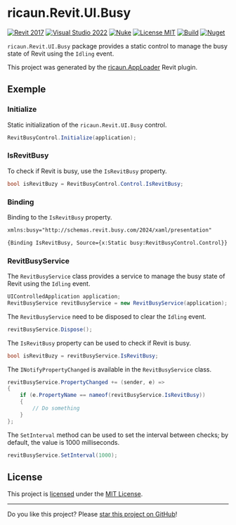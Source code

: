 # ricaun.Revit.UI.Busy

[![Revit 2017](https://img.shields.io/badge/Revit-2017+-blue.svg)](https://github.com/ricaun-io/ricaun.Revit.UI.Busy)
[![Visual Studio 2022](https://img.shields.io/badge/Visual%20Studio-2022-blue)](https://github.com/ricaun-io/ricaun.Revit.UI.Busy)
[![Nuke](https://img.shields.io/badge/Nuke-Build-blue)](https://nuke.build/)
[![License MIT](https://img.shields.io/badge/License-MIT-blue.svg)](LICENSE)
[![Build](https://github.com/ricaun-io/ricaun.Revit.UI.Busy/actions/workflows/Build.yml/badge.svg)](https://github.com/ricaun-io/ricaun.Revit.UI.Busy/actions)
[![Nuget](https://img.shields.io/nuget/v/ricaun.Revit.UI.Busy?logo=nuget&label=Nuget&color=blue)](https://www.nuget.org/packages/ricaun.Revit.UI.Busy)

`ricaun.Revit.UI.Busy` package provides a static control to manage the busy state of Revit using the `Idling` event.

This project was generated by the [ricaun.AppLoader](https://ricaun.com/AppLoader/) Revit plugin.

## Exemple

### Initialize
Static initialization of the `ricaun.Revit.UI.Busy` control.
```c#
RevitBusyControl.Initialize(application);
```

### IsRevitBusy
To check if Revit is busy, use the `IsRevitBusy` property.
```c#
bool isRevitBuzy = RevitBusyControl.Control.IsRevitBusy;
```

### Binding

Binding to the `IsRevitBusy` property.
```xml
xmlns:busy="http://schemas.revit.busy.com/2024/xaml/presentation"
```
```xml
{Binding IsRevitBusy, Source={x:Static busy:RevitBusyControl.Control}}
```

### RevitBusyService

The `RevitBusyService` class provides a service to manage the busy state of Revit using the `Idling` event.
```c#
UIControlledApplication application;
RevitBusyService revitBusyService = new RevitBusyService(application);
```

The `RevitBusyService` need to be disposed to clear the `Idling` event.
```c#
revitBusyService.Dispose();
```

The `IsRevitBusy` property can be used to check if Revit is busy.
```c#
bool isRevitBuzy = revitBusyService.IsRevitBusy;
```

The `INotifyPropertyChanged` is available in the `RevitBusyService` class.
```c#
revitBusyService.PropertyChanged += (sender, e) =>
{
	if (e.PropertyName == nameof(revitBusyService.IsRevitBusy))
	{
		// Do something
	}
};
```

The `SetInterval` method can be used to set the interval between checks; by default, the value is 1000 milliseconds.
```c#
revitBusyService.SetInterval(1000);
```

## License

This project is [licensed](LICENSE) under the [MIT License](https://en.wikipedia.org/wiki/MIT_License).

---

Do you like this project? Please [star this project on GitHub](https://github.com/ricaun-io/ricaun.Revit.UI.Busy/stargazers)!